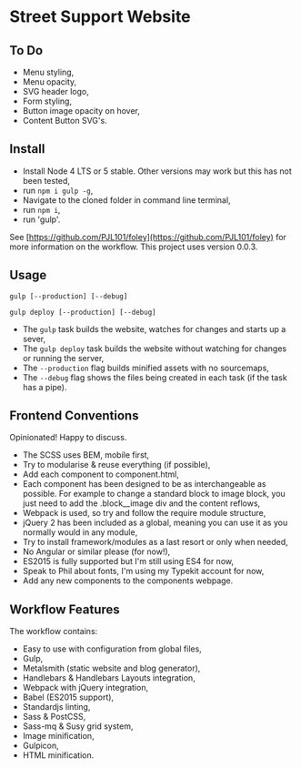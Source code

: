 # Street Support Website

## To Do

* Menu styling,
* Menu opacity,
* SVG header logo,
* Form styling,
* Button image opacity on hover,
* Content Button SVG's.

## Install

* Install Node 4 LTS or 5 stable. Other versions may work but this has not been tested,
* run `npm i gulp -g`,
* Navigate to the cloned folder in command line terminal,
* run `npm i`,
* run 'gulp'.

See [https://github.com/PJL101/foley](https://github.com/PJL101/foley) for more information on the workflow. This project uses version 0.0.3.

## Usage

`gulp [--production] [--debug]`

`gulp deploy [--production] [--debug]`

* The `gulp` task builds the website, watches for changes and starts up a sever,
* The `gulp deploy` task builds the website without watching for changes or running the server,
* The `--production` flag builds minified assets with no sourcemaps,
* The `--debug` flag shows the files being created in each task (if the task has a pipe).

## Frontend Conventions

Opinionated! Happy to discuss.

* The SCSS uses BEM, mobile first,
* Try to modularise & reuse everything (if possible),
* Add each component to component.html,
* Each component has been designed to be as interchangeable as possible. For example to change a standard block to image block, you just need to add the .block__image div and the content reflows,
* Webpack is used, so try and follow the require module structure,
* jQuery 2 has been included as a global, meaning you can use it as you normally would in any module,
* Try to install framework/modules as a last resort or only when needed,
* No Angular or similar please (for now!),
* ES2015 is fully supported but I'm still using ES4 for now,
* Speak to Phil about fonts, I'm using my Typekit account for now,
* Add any new components to the components webpage.

## Workflow Features

The workflow contains:

* Easy to use with configuration from global files,
* Gulp,
* Metalsmith (static website and blog generator),
* Handlebars & Handlebars Layouts integration,
* Webpack with jQuery integration,
* Babel (ES2015 support),
* Standardjs linting,
* Sass & PostCSS,
* Sass-mq & Susy grid system,
* Image minification,
* Gulpicon,
* HTML minification.
